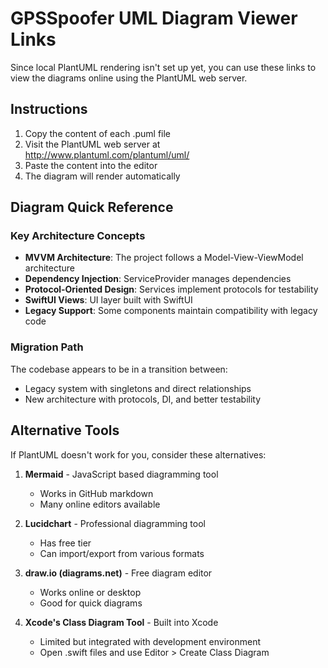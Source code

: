 # GPSSpoofer UML Diagram Viewer Links

Since local PlantUML rendering isn't set up yet, you can use these links to view the diagrams online using the PlantUML web server.

## Instructions

1. Copy the content of each .puml file
2. Visit the PlantUML web server at http://www.plantuml.com/plantuml/uml/
3. Paste the content into the editor
4. The diagram will render automatically

## Diagram Quick Reference

### Key Architecture Concepts

- **MVVM Architecture**: The project follows a Model-View-ViewModel architecture
- **Dependency Injection**: ServiceProvider manages dependencies
- **Protocol-Oriented Design**: Services implement protocols for testability
- **SwiftUI Views**: UI layer built with SwiftUI
- **Legacy Support**: Some components maintain compatibility with legacy code

### Migration Path

The codebase appears to be in a transition between:
- Legacy system with singletons and direct relationships
- New architecture with protocols, DI, and better testability

## Alternative Tools

If PlantUML doesn't work for you, consider these alternatives:

1. **Mermaid** - JavaScript based diagramming tool
   - Works in GitHub markdown
   - Many online editors available

2. **Lucidchart** - Professional diagramming tool
   - Has free tier
   - Can import/export from various formats

3. **draw.io (diagrams.net)** - Free diagram editor
   - Works online or desktop
   - Good for quick diagrams

4. **Xcode's Class Diagram Tool** - Built into Xcode
   - Limited but integrated with development environment
   - Open .swift files and use Editor > Create Class Diagram 